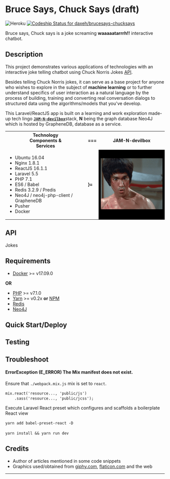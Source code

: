# Bruce Says, Chuck Says (draft)

![Heroku](https://heroku-badge.herokuapp.com/?app=heroku-badge)
[ ![Codeship Status for daxeh/brucesays-chucksays](https://app.codeship.com/projects/de7720b0-b356-0135-9773-569517be71ea/status?branch=master)](https://app.codeship.com/projects/258222)

Bruce says, Chuck says is a joke screaming **waaaaatarrrh!!** interactive
chatbot.

## Description

This project demonstrates various applications of technologies with an
interactive joke telling chatbot using Chuck Norris Jokes
[API](https://api.chucknorris.io/#!).

Besides telling Chuck Norris jokes, it can serve as a base project for anyone
who wishes to explore in the subject of **machine learning** or to further
understand specifics of user interaction as a natural language by the process of
building, training and converting real conversation dialogs to structured data
using the algorithms/models that you've develop.

This Laravel/ReactJS app is built on a learning and work exploration made-up
tech lingo [**`JAM-N-devilbox`**][1]stack, **N** being the graph database Neo4J
which is hosted by GrapheneDB, database as a service.

<table class="techtable">
    <tr>
        <th>Technology<br/>Components &<br/>Services </th>
        <th> === </th>
        <th> JAM-N-devilbox </th>
    </tr>
    <tr>
        <td>
          <ul>
            <li> Ubuntu 16.04 </li>
            <li> Nginx 1.8.1 </li>
            <li> ReactJS 16.1.1</li>
            <li> Laravel 5.5 </li>
            <li> PHP 7.1 </li>
            <li> ES6 / Babel </li>
            <li> Redis 3.2.9 / Predis</li>
            <li> Neo4J / neo4j-php-client / GrapheneDB</li>
            <li> Pusher</li>
            <li> Docker </li>
          </ul>
        </td>
        <td><b> }=  <b/></td>
        <td bgcolor="#000000"><img src="brucelee.gif"/></td>
    </tr>
</table>

## API

Jokes

## Requirements

* [Docker](https://docker.io) >= v17.09.0

**OR**

* [PHP](https://http://php.net/manual/en/install.php) >= v7.1.0
* [Yarn](https://yarnpkg.com) >= v0.2x **or** [NPM](https://www.npmjs.com/)
* [Redis](https://redis.io/download)
* [Neo4J](https://neo4j.com/download/)

## Quick Start/Deploy

## Testing

## Troubleshoot

#### ErrorException (E_ERROR) The Mix manifest does not exist.

Ensure that `./webpack.mix.js` mix is set to `react`.

```
mix.react('resource..., 'public/js')
    .sass('resource..., 'public/jcss');
```

Execute Laravel React preset which configures and scaffolds a boilerplate React
view

```
yarn add babel-preset-react -D

yarn install && yarn run dev
```

## Credits

* Author of articles mentioned in some code snippets
* Graphics used/obtained from [giphy.com](https://giphy.com/),
  [flaticon.com](https://flaticon.com) and the web

---

[1]: https://en.wikipedia.org/wiki/Solution_stack
